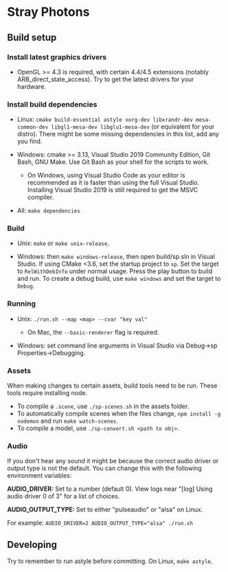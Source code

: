 Stray Photons
=============

Build setup
-----------

### Install latest graphics drivers

- OpenGL >= 4.3 is required, with certain 4.4/4.5 extensions (notably ARB_direct_state_access).
Try to get the latest drivers for your hardware.

### Install build dependencies

- Linux: `cmake build-essential astyle xorg-dev libxrandr-dev mesa-common-dev libgl1-mesa-dev libglu1-mesa-dev` (or equivalent for your distro).
There might be some missing dependencies in this list, add any you find.

- Windows: cmake >= 3.13, Visual Studio 2019 Community Edition, Git Bash, GNU Make. Use Git Bash as your shell for the scripts to work.
  - On Windows, using Visual Studio Code as your editor is recommended as it is faster than using the full Visual Studio. Installing Visual Studio 2019 is still required to get the MSVC compiler.

- All: `make dependencies`

### Build

- Unix: `make` or `make unix-release`.

- Windows: then `make windows-release`, then open build/sp.sln in Visual Studio.
If using CMake <3.6, set the startup project to `sp`. Set the target to `RelWithDebInfo` under normal usage. Press the play button to build and run.
To create a debug build, use `make windows` and set the target to `Debug`.

### Running

- Unix: `./run.sh --map <map> --cvar "key val"`
  - On Mac, the `--basic-renderer` flag is required.

- Windows: set command line arguments in Visual Studio via Debug->sp Properties->Debugging.

### Assets

When making changes to certain assets, build tools need to be run.
These tools require installing node.

- To compile a `.scene`, use `./sp-scenes.sh` in the assets folder.
- To automatically compile scenes when the files change, `npm install -g nodemon` and run `make watch-scenes`.
- To compile a model, use `./sp-convert.sh <path to obj>`.

### Audio

If you don't hear any sound it might be because the correct audio driver or
output type is not the default. You can change this with the following
environment variables:

**AUDIO_DRIVER:** Set to a number (default 0). View logs near
"[log] Using audio driver 0 of 3" for a list of choices.

**AUDIO_OUTPUT_TYPE:** Set to either "pulseaudio" or "alsa" on Linux.

For example: ```AUDIO_DRIVER=2 AUDIO_OUTPUT_TYPE="alsa" ./run.sh```

Developing
----------

Try to remember to run astyle before committing. On Linux, `make astyle`.
